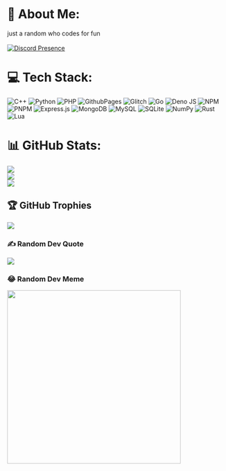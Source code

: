 # 💫 About Me:
just a random who codes for fun<br><br>[![Discord Presence](https://lanyard.cnrad.dev/api/933396935182778388)](https://discord.com/users/933396935182778388)

# 💻 Tech Stack:
![C++](https://img.shields.io/badge/c++-%2300599C.svg?style=for-the-badge&logo=c%2B%2B&logoColor=white) ![Python](https://img.shields.io/badge/python-3670A0?style=for-the-badge&logo=python&logoColor=ffdd54) ![PHP](https://img.shields.io/badge/php-%23777BB4.svg?style=for-the-badge&logo=php&logoColor=white) ![GithubPages](https://img.shields.io/badge/github%20pages-121013?style=for-the-badge&logo=github&logoColor=white) ![Glitch](https://img.shields.io/badge/glitch-%233333FF.svg?style=for-the-badge&logo=glitch&logoColor=white) ![Go](https://img.shields.io/badge/go-%2300ADD8.svg?style=for-the-badge&logo=go&logoColor=white) ![Deno JS](https://img.shields.io/badge/deno%20js-000000?style=for-the-badge&logo=deno&logoColor=white) ![NPM](https://img.shields.io/badge/NPM-%23CB3837.svg?style=for-the-badge&logo=npm&logoColor=white) ![PNPM](https://img.shields.io/badge/pnpm-%234a4a4a.svg?style=for-the-badge&logo=pnpm&logoColor=f69220) ![Express.js](https://img.shields.io/badge/express.js-%23404d59.svg?style=for-the-badge&logo=express&logoColor=%2361DAFB) ![MongoDB](https://img.shields.io/badge/MongoDB-%234ea94b.svg?style=for-the-badge&logo=mongodb&logoColor=white) ![MySQL](https://img.shields.io/badge/mysql-%2300000f.svg?style=for-the-badge&logo=mysql&logoColor=white)
![SQLite](https://img.shields.io/badge/sqlite-%2307405e.svg?style=for-the-badge&logo=sqlite&logoColor=white) ![NumPy](https://img.shields.io/badge/numpy-%23013243.svg?style=for-the-badge&logo=numpy&logoColor=white) ![Rust](https://img.shields.io/badge/Rust-000000?style=for-the-badge&logo=rust&logoColor=ff8c00) ![Lua](https://img.shields.io/badge/Lua-2C2D72?style=for-the-badge&logo=lua&logoColor=white)
# 📊 GitHub Stats:
![](https://github-readme-stats.vercel.app/api?username=p-xe&theme=dracula&hide_border=false&include_all_commits=true&count_private=true)<br/>
![](https://github-readme-streak-stats.herokuapp.com/?user=p-xe&theme=dracula&hide_border=false)<br/>
![](https://github-readme-stats.vercel.app/api/top-langs/?username=p-xe&theme=dracula&hide_border=false&include_all_commits=true&count_private=true&layout=compact)

## 🏆 GitHub Trophies
![](https://github-profile-trophy.vercel.app/?username=p-xe&theme=radical&no-frame=false&no-bg=false&margin-w=4)

### ✍️ Random Dev Quote
![](https://quotes-github-readme.vercel.app/api?type=vetical&theme=radical)


### 😂 Random Dev Meme
<img src='https://media.discordapp.net/attachments/955229317854539840/1300981062742179920/IMG_1741.webp?ex=6722d088&is=67217f08&hm=d58c2f1c9d5a1d91ea8d912a8a781129679965f26cc8b137f470664b747c6112&' style="height: 400px;"/>

<!-- Proudly created with GPRM ( https://gprm.itsvg.in ) -->
